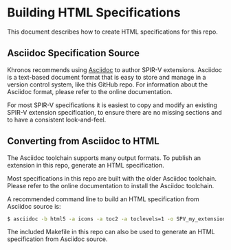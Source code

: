 # Building HTML Specifications

This document describes how to create HTML specifications for this repo.

## Asciidoc Specification Source

Khronos recommends using [Asciidoc](https://asciidoc-py.github.io/index.html) to author SPIR-V extensions.
Asciidoc is a text-based document format that is easy to store and manage in a version control system, like this GitHub repo.
For information about the Asciidoc format, please refer to the online documentation.

For most SPIR-V specifications it is easiest to copy and modify an existing SPIR-V extension specification, to ensure there are no missing sections and to have a consistent look-and-feel.

## Converting from Asciidoc to HTML

The Asciidoc toolchain supports many output formats.
To publish an extension in this repo, generate an HTML specification.

Most specifications in this repo are built with the older Asciidoc toolchain.
Please refer to the online documentation to install the Asciidoc toolchain.

A recommended command line to build an HTML specification from Asciidoc source is:

```sh
$ asciidoc -b html5 -a icons -a toc2 -a toclevels=1 -o SPV_my_extension.html SPV_my_extension.asciidoc
```

The included Makefile in this repo can also be used to generate an HTML specification from Asciidoc source.
